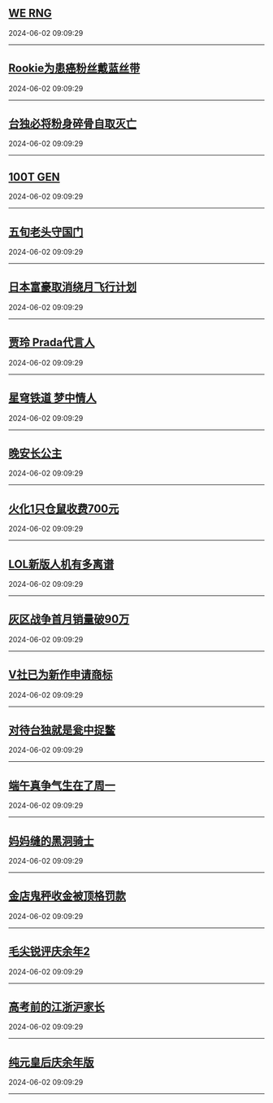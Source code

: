 ## [WE RNG](https://search.bilibili.com/all?vt=36849326&keyword=WE+RNG&order=click)

2024-06-02 09:09:29

---
## [Rookie为患癌粉丝戴蓝丝带](https://search.bilibili.com/all?vt=36849326&keyword=Rookie%E4%B8%BA%E6%82%A3%E7%99%8C%E7%B2%89%E4%B8%9D%E6%88%B4%E8%93%9D%E4%B8%9D%E5%B8%A6&order=click)

2024-06-02 09:09:29

---
## [台独必将粉身碎骨自取灭亡](https://search.bilibili.com/all?vt=36849326&keyword=%E5%8F%B0%E7%8B%AC%E5%BF%85%E5%B0%86%E7%B2%89%E8%BA%AB%E7%A2%8E%E9%AA%A8%E8%87%AA%E5%8F%96%E7%81%AD%E4%BA%A1&order=click)

2024-06-02 09:09:29

---
## [100T GEN](https://search.bilibili.com/all?vt=36849326&keyword=100T+GEN&order=click)

2024-06-02 09:09:29

---
## [五旬老头守国门](https://search.bilibili.com/all?vt=36849326&keyword=%E4%BA%94%E6%97%AC%E8%80%81%E5%A4%B4%E5%AE%88%E5%9B%BD%E9%97%A8&order=click)

2024-06-02 09:09:29

---
## [日本富豪取消绕月飞行计划](https://search.bilibili.com/all?vt=36849326&keyword=%E6%97%A5%E6%9C%AC%E5%AF%8C%E8%B1%AA%E5%8F%96%E6%B6%88%E7%BB%95%E6%9C%88%E9%A3%9E%E8%A1%8C%E8%AE%A1%E5%88%92&order=click)

2024-06-02 09:09:29

---
## [贾玲 Prada代言人](https://search.bilibili.com/all?vt=36849326&keyword=%E8%B4%BE%E7%8E%B2+Prada%E4%BB%A3%E8%A8%80%E4%BA%BA&order=click)

2024-06-02 09:09:29

---
## [星穹铁道 梦中情人](https://search.bilibili.com/all?vt=36849326&keyword=%E6%98%9F%E7%A9%B9%E9%93%81%E9%81%93+%E6%A2%A6%E4%B8%AD%E6%83%85%E4%BA%BA&order=click)

2024-06-02 09:09:29

---
## [晚安长公主](https://search.bilibili.com/all?vt=36849326&keyword=%E6%99%9A%E5%AE%89%E9%95%BF%E5%85%AC%E4%B8%BB&order=click)

2024-06-02 09:09:29

---
## [火化1只仓鼠收费700元](https://search.bilibili.com/all?vt=36849326&keyword=%E7%81%AB%E5%8C%961%E5%8F%AA%E4%BB%93%E9%BC%A0%E6%94%B6%E8%B4%B9700%E5%85%83&order=click)

2024-06-02 09:09:29

---
## [LOL新版人机有多离谱](https://search.bilibili.com/all?vt=36849326&keyword=LOL%E6%96%B0%E7%89%88%E4%BA%BA%E6%9C%BA%E6%9C%89%E5%A4%9A%E7%A6%BB%E8%B0%B1&order=click)

2024-06-02 09:09:29

---
## [灰区战争首月销量破90万](https://search.bilibili.com/all?vt=36849326&keyword=%E7%81%B0%E5%8C%BA%E6%88%98%E4%BA%89%E9%A6%96%E6%9C%88%E9%94%80%E9%87%8F%E7%A0%B490%E4%B8%87&order=click)

2024-06-02 09:09:29

---
## [V社已为新作申请商标](https://search.bilibili.com/all?vt=36849326&keyword=V%E7%A4%BE%E5%B7%B2%E4%B8%BA%E6%96%B0%E4%BD%9C%E7%94%B3%E8%AF%B7%E5%95%86%E6%A0%87&order=click)

2024-06-02 09:09:29

---
## [对待台独就是瓮中捉鳖](https://search.bilibili.com/all?vt=36849326&keyword=%E5%AF%B9%E5%BE%85%E5%8F%B0%E7%8B%AC%E5%B0%B1%E6%98%AF%E7%93%AE%E4%B8%AD%E6%8D%89%E9%B3%96&order=click)

2024-06-02 09:09:29

---
## [端午真争气生在了周一](https://search.bilibili.com/all?vt=36849326&keyword=%E7%AB%AF%E5%8D%88%E7%9C%9F%E4%BA%89%E6%B0%94%E7%94%9F%E5%9C%A8%E4%BA%86%E5%91%A8%E4%B8%80&order=click)

2024-06-02 09:09:29

---
## [妈妈缝的黑洞骑士](https://search.bilibili.com/all?vt=36849326&keyword=%E5%A6%88%E5%A6%88%E7%BC%9D%E7%9A%84%E9%BB%91%E6%B4%9E%E9%AA%91%E5%A3%AB&order=click)

2024-06-02 09:09:29

---
## [金店鬼秤收金被顶格罚款](https://search.bilibili.com/all?vt=36849326&keyword=%E9%87%91%E5%BA%97%E9%AC%BC%E7%A7%A4%E6%94%B6%E9%87%91%E8%A2%AB%E9%A1%B6%E6%A0%BC%E7%BD%9A%E6%AC%BE&order=click)

2024-06-02 09:09:29

---
## [毛尖锐评庆余年2](https://search.bilibili.com/all?vt=36849326&keyword=%E6%AF%9B%E5%B0%96%E9%94%90%E8%AF%84%E5%BA%86%E4%BD%99%E5%B9%B42&order=click)

2024-06-02 09:09:29

---
## [高考前的江浙沪家长](https://search.bilibili.com/all?vt=36849326&keyword=%E9%AB%98%E8%80%83%E5%89%8D%E7%9A%84%E6%B1%9F%E6%B5%99%E6%B2%AA%E5%AE%B6%E9%95%BF&order=click)

2024-06-02 09:09:29

---
## [纯元皇后庆余年版](https://search.bilibili.com/all?vt=36849326&keyword=%E7%BA%AF%E5%85%83%E7%9A%87%E5%90%8E%E5%BA%86%E4%BD%99%E5%B9%B4%E7%89%88&order=click)

2024-06-02 09:09:29

---
